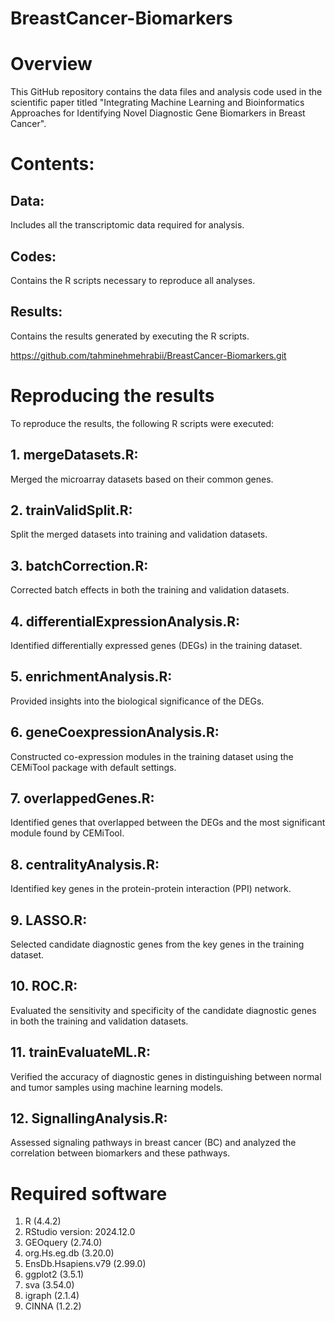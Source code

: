 # BreastCancer-Biomarkers
# Overview
This GitHub repository contains the data files and analysis code used in the scientific paper titled "Integrating Machine Learning and Bioinformatics Approaches for Identifying Novel Diagnostic Gene Biomarkers in Breast Cancer".

# Contents:
## Data: 
Includes all the transcriptomic data required for analysis.
## Codes: 
Contains the R scripts necessary to reproduce all analyses.
## Results: 
Contains the results generated by executing the R scripts.

https://github.com/tahminehmehrabii/BreastCancer-Biomarkers.git

# Reproducing the results

To reproduce the results, the following R scripts were executed:

## 1. mergeDatasets.R:
Merged the microarray datasets based on their common genes.

## 2. trainValidSplit.R: 
Split the merged datasets into training and validation datasets.

## 3. batchCorrection.R: 
Corrected batch effects in both the training and validation datasets.

## 4. differentialExpressionAnalysis.R: 
Identified differentially expressed genes (DEGs) in the training dataset.

## 5. enrichmentAnalysis.R: 
Provided insights into the biological significance of the DEGs.

## 6. geneCoexpressionAnalysis.R: 
Constructed co-expression modules in the training dataset using the CEMiTool package with default settings.

## 7. overlappedGenes.R: 
Identified genes that overlapped between the DEGs and the most significant module found by CEMiTool.

## 8. centralityAnalysis.R: 
Identified key genes in the protein-protein interaction (PPI) network.

## 9. LASSO.R: 
Selected candidate diagnostic genes from the key genes in the training dataset.

## 10. ROC.R: 
Evaluated the sensitivity and specificity of the candidate diagnostic genes in both the training and validation datasets.

## 11. trainEvaluateML.R: 
Verified the accuracy of diagnostic genes in distinguishing between normal and tumor samples using machine learning models.

## 12. SignallingAnalysis.R: 
Assessed signaling pathways in breast cancer (BC) and analyzed the correlation between biomarkers and these pathways.

# Required software

1. R (4.4.2)
2. RStudio version: 2024.12.0
3. GEOquery (2.74.0)
4. org.Hs.eg.db (3.20.0)
5. EnsDb.Hsapiens.v79 (2.99.0)
6. ggplot2 (3.5.1)
7. sva (3.54.0)
8. igraph (2.1.4)
9. CINNA (1.2.2)








